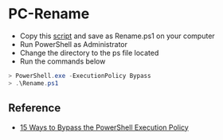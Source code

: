 # PC-Rename
* Copy this [script](https://github.com/yi-hsuan/PC-Rename/blob/master/Rename.ps1) and save as Rename.ps1 on your computer
* Run PowerShell as Administrator
* Change the directory to the ps file located
* Run the commands below
```PowerShell
> PowerShell.exe -ExecutionPolicy Bypass
> .\Rename.ps1
```  
## Reference
* [15 Ways to Bypass the PowerShell Execution Policy](https://blog.netspi.com/15-ways-to-bypass-the-powershell-execution-policy/)
